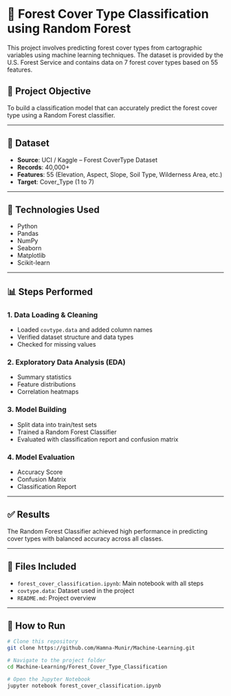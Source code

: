 # 🌲 Forest Cover Type Classification using Random Forest

This project involves predicting forest cover types from cartographic variables using machine learning techniques. The dataset is provided by the U.S. Forest Service and contains data on 7 forest cover types based on 55 features.

## 📌 Project Objective
To build a classification model that can accurately predict the forest cover type using a Random Forest classifier.

---

## 📁 Dataset
- **Source**: UCI / Kaggle – Forest CoverType Dataset
- **Records**: 40,000+
- **Features**: 55 (Elevation, Aspect, Slope, Soil Type, Wilderness Area, etc.)
- **Target**: Cover_Type (1 to 7)

---

## 🧪 Technologies Used
- Python
- Pandas
- NumPy
- Seaborn
- Matplotlib
- Scikit-learn

---

## 📊 Steps Performed

### 1. Data Loading & Cleaning
- Loaded `covtype.data` and added column names
- Verified dataset structure and data types
- Checked for missing values

### 2. Exploratory Data Analysis (EDA)
- Summary statistics
- Feature distributions
- Correlation heatmaps

### 3. Model Building
- Split data into train/test sets
- Trained a Random Forest Classifier
- Evaluated with classification report and confusion matrix

### 4. Model Evaluation
- Accuracy Score
- Confusion Matrix
- Classification Report

---

## ✅ Results
The Random Forest Classifier achieved high performance in predicting cover types with balanced accuracy across all classes.

---

## 📎 Files Included
- `forest_cover_classification.ipynb`: Main notebook with all steps
- `covtype.data`: Dataset used in the project
- `README.md`: Project overview

---

## 📌 How to Run

```bash
# Clone this repository
git clone https://github.com/Hamna-Munir/Machine-Learning.git

# Navigate to the project folder
cd Machine-Learning/Forest_Cover_Type_Classification

# Open the Jupyter Notebook
jupyter notebook forest_cover_classification.ipynb
